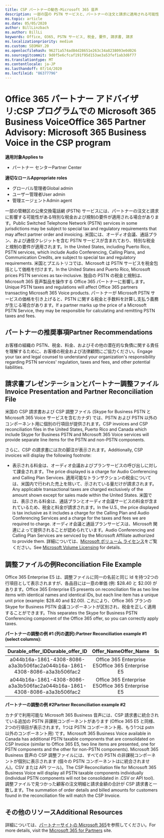 ```yaml
---
title: CSP パートナーの勧告-Microsoft 365 音声
description: 一部の国の PSTN サービスと、パートナーの注文と請求に適用される可能性がある特別な税金または規制の要件について説明します。
ms.topic: article
ms.date: 05/05/2020
author: BillLinzbach
ms.author: BillLi
keywords: Office, O365, PSTN サービス, 税金, 要件, 請求書, 請求
ms.localizationpriority: medium
ms.custom: SEOMAY.20
ms.openlocfilehash: 96271a574ad84d28651e263c34a8238093e0d026
ms.sourcegitcommit: 9d0f5e6cfcaf191f95d153ae3a53fef1ab3d6f77
ms.translationtype: MT
ms.contentlocale: ja-JP
ms.lasthandoff: 07/14/2020
ms.locfileid: "86377796"
---
```

# <a name="office-365-partner-advisory-microsoft-365-business-voice-in-the-csp-program"></a><span data-ttu-id="73faf-104">Office 365 パートナー アドバイザリ:CSP プログラムでの Microsoft 365 Business Voice</span><span class="sxs-lookup"><span data-stu-id="73faf-104">Office 365 Partner Advisory: Microsoft 365 Business Voice in the CSP program</span></span>

<span data-ttu-id="73faf-105">**適用対象**</span><span class="sxs-lookup"><span data-stu-id="73faf-105">**Applies to**</span></span>

- <span data-ttu-id="73faf-106">パートナー センター</span><span class="sxs-lookup"><span data-stu-id="73faf-106">Partner Center</span></span>  

<span data-ttu-id="73faf-107">**適切なロール**</span><span class="sxs-lookup"><span data-stu-id="73faf-107">**Appropriate roles**</span></span>
-    <span data-ttu-id="73faf-108">グローバル管理者</span><span class="sxs-lookup"><span data-stu-id="73faf-108">Global admin</span></span>
-    <span data-ttu-id="73faf-109">ユーザー管理者</span><span class="sxs-lookup"><span data-stu-id="73faf-109">User admin</span></span>
-    <span data-ttu-id="73faf-110">管理エージェント</span><span class="sxs-lookup"><span data-stu-id="73faf-110">Admin agent</span></span>

<span data-ttu-id="73faf-111">一部の管轄区の公衆交換電話網 (PSTN) サービスには、パートナーの注文と請求に影響する可能性がある特別な税金および規制の要件が適用される場合があります。</span><span class="sxs-lookup"><span data-stu-id="73faf-111">Public Switched Telephone Network (PSTN) services in some jurisdictions may be subject to special tax and regulatory requirements that may affect partner order and invoicing.</span></span> <span data-ttu-id="73faf-112">米国には、オーディオ会議、通話プラン、および通信クレジットを含む PSTN サービスが含まれており、特別な税金と規制の要件が適用されます。</span><span class="sxs-lookup"><span data-stu-id="73faf-112">In the United States, including Puerto Rico, PSTN services, which include Audio Conferencing, Calling Plans, and Communication Credits, are subject to special tax and regulatory requirements.</span></span> <span data-ttu-id="73faf-113">米国とプエルトリコでは、Microsoft は PSTN サービスを税金包括として価格を付けます。</span><span class="sxs-lookup"><span data-stu-id="73faf-113">In the United States and Puerto Rico, Microsoft prices PSTN services as tax-inclusive.</span></span>  <span data-ttu-id="73faf-114">独自の PSTN の税金と規制は、Microsoft 365 音声製品を操作する Office 365 パートナーに影響します。</span><span class="sxs-lookup"><span data-stu-id="73faf-114">Unique PSTN taxes and regulations will affect Office 365 partners transacting Microsoft 365 Voice products.</span></span>  <span data-ttu-id="73faf-115">パートナーが Microsoft PSTN サービスの価格を引き上げると、PSTN に関する税金と手数料を計算し支払う義務が生じる場合があります。</span><span class="sxs-lookup"><span data-stu-id="73faf-115">If a partner marks up the price of a Microsoft PSTN Service, they may be responsible for calculating and remitting PSTN taxes and fees.</span></span>

## <a name="partner-recommendations"></a><span data-ttu-id="73faf-116">パートナーの推奨事項</span><span class="sxs-lookup"><span data-stu-id="73faf-116">Partner Recommendations</span></span>

<span data-ttu-id="73faf-117">お客様の組織の PSTN、税金、料金、およびその他の潜在的な負債に関する責任を理解するために、お客様の税金および法律顧問にご協力ください。</span><span class="sxs-lookup"><span data-stu-id="73faf-117">Engage your tax and legal counsel to understand your organization's responsibility regarding PSTN services' regulation, taxes and fees, and other potential liabilities.</span></span>

## <a name="invoice-presentation-and-partner-reconciliation-file"></a><span data-ttu-id="73faf-118">請求書プレゼンテーションとパートナー調整ファイル</span><span class="sxs-lookup"><span data-stu-id="73faf-118">Invoice Presentation and Partner Reconciliation File</span></span>

<span data-ttu-id="73faf-119">米国の CSP 請求書および CSP 調整ファイル (Skype for Business PSTN と Microsoft 365 Voice サービスを含むカナダ) では、PSTN および PSTN 以外のコンポーネント用に個別の行項目が提供されます。</span><span class="sxs-lookup"><span data-stu-id="73faf-119">CSP invoices and CSP reconciliation files in the United States, Puerto Rico and Canada which include Skype for Business PSTN and Microsoft 365 Voice services will provide separate line items for the PSTN and non-PSTN components.</span></span>

<span data-ttu-id="73faf-120">さらに、CSP の請求書には次の脚注が表示されます。</span><span class="sxs-lookup"><span data-stu-id="73faf-120">Additionally, CSP invoices will display the following footnote:</span></span>

* <span data-ttu-id="73faf-121">表示される料金は、オーディオ会議およびプランサービスの呼び出しに対して課金されます。</span><span class="sxs-lookup"><span data-stu-id="73faf-121">The price displayed is a charge for Audio Conferencing and Calling Plan Services.</span></span>  <span data-ttu-id="73faf-122">適用可能なトランザクションの税金については、米国内で行われた売上を除いて、示されている量だけが請求されます。</span><span class="sxs-lookup"><span data-stu-id="73faf-122">Any applicable transactional taxes are charged exclusively of the amount shown except for sales made within the United States.</span></span>  <span data-ttu-id="73faf-123">米国では、表示される料金は、通話プランとオーディオ会議サービスの料金が含まれているため、税金と料金が請求されます。</span><span class="sxs-lookup"><span data-stu-id="73faf-123">In the U.S., the price displayed is tax inclusive as it includes a charge for the Calling Plan and Audio Conferencing Services and a charge for the taxes and fees we are required to charge.</span></span>  <span data-ttu-id="73faf-124">オーディオ会議と通話プランサービスは、Microsoft 関連によって提供されることが認められています。</span><span class="sxs-lookup"><span data-stu-id="73faf-124">Audio Conferencing and Calling Plan Services are serviced by the Microsoft Affiliate authorized to provide them.</span></span>  <span data-ttu-id="73faf-125">詳細については、[Microsoft ボリューム ライセンス](https://go.microsoft.com/fwlink/?LinkId=690247)をご覧ください。</span><span class="sxs-lookup"><span data-stu-id="73faf-125">See [Microsoft Volume Licensing](https://go.microsoft.com/fwlink/?LinkId=690247) for details.</span></span>

## <a name="reconciliation-file-example"></a><span data-ttu-id="73faf-126">調整ファイルの例</span><span class="sxs-lookup"><span data-stu-id="73faf-126">Reconciliation File Example</span></span>

<span data-ttu-id="73faf-127">Office 365 Enterprise E5 は、調整ファイルに同一の名前と同じ Id を持つ2つの行項目として表示されますが、各品目には一意の単価 (例: $28.40 と $2.00) があります。</span><span class="sxs-lookup"><span data-stu-id="73faf-127">Office 365 Enterprise E5 presents on reconciliation file as two line items with identical names and identical IDs, but each line item has a unique unit price (example: $28.40 and $2.00).</span></span> <span data-ttu-id="73faf-128">これにより、Office 365 プランの Skype for Business PSTN 会議コンポーネントが区別され、税金を正しく適用することができます。</span><span class="sxs-lookup"><span data-stu-id="73faf-128">This separates the Skype for Business PSTN Conferencing component of the Office 365 offer, so you can correctly apply taxes.</span></span>

<span data-ttu-id="73faf-129">**パートナーの調整の例 #1 (列の選択):**</span><span class="sxs-lookup"><span data-stu-id="73faf-129">**Partner Reconciliation example #1 (select columns):**</span></span>

|<span data-ttu-id="73faf-130">**Durable_offer_ID**</span><span class="sxs-lookup"><span data-stu-id="73faf-130">**Durable_offer_ID**</span></span>|<span data-ttu-id="73faf-131">**Offer_Name**</span><span class="sxs-lookup"><span data-stu-id="73faf-131">**Offer_Name**</span></span>|<span data-ttu-id="73faf-132">**Subscription_Start_Date**</span><span class="sxs-lookup"><span data-stu-id="73faf-132">**Subscription_Start_Date**</span></span>|<span data-ttu-id="73faf-133">**Subscription_End_Date**</span><span class="sxs-lookup"><span data-stu-id="73faf-133">**Subscription_End_Date**</span></span>|<span data-ttu-id="73faf-134">**Charge_Start_Date**</span><span class="sxs-lookup"><span data-stu-id="73faf-134">**Charge_Start_Date**</span></span>|<span data-ttu-id="73faf-135">**Charge_End_Date**</span><span class="sxs-lookup"><span data-stu-id="73faf-135">**Charge_End_Date**</span></span>|<span data-ttu-id="73faf-136">**Charge_Type**</span><span class="sxs-lookup"><span data-stu-id="73faf-136">**Charge_Type**</span></span>|<span data-ttu-id="73faf-137">**Unit_Price**</span><span class="sxs-lookup"><span data-stu-id="73faf-137">**Unit_Price**</span></span>|
|:----:|:----:|:----:|:----:|:----:|:----:|:----:|:----:|
|<span data-ttu-id="73faf-138">a044b16a-1861-4308-8086-a3a3b506fac2</span><span class="sxs-lookup"><span data-stu-id="73faf-138">a044b16a-1861-4308-8086-a3a3b506fac2</span></span>   |<span data-ttu-id="73faf-139">Office 365 Enterprise E5</span><span class="sxs-lookup"><span data-stu-id="73faf-139">Office 365 Enterprise E5</span></span>   |<span data-ttu-id="73faf-140">8/10/2019 0:00</span><span class="sxs-lookup"><span data-stu-id="73faf-140">8/10/2019 0:00</span></span>   |<span data-ttu-id="73faf-141">8/11/2019 0:00</span><span class="sxs-lookup"><span data-stu-id="73faf-141">8/11/2019 0:00</span></span>   |<span data-ttu-id="73faf-142">8/11/2019 0:00</span><span class="sxs-lookup"><span data-stu-id="73faf-142">8/11/2019 0:00</span></span>|<span data-ttu-id="73faf-143">9/10/2019 0:00</span><span class="sxs-lookup"><span data-stu-id="73faf-143">9/10/2019 0:00</span></span>   |<span data-ttu-id="73faf-144">Cycle fee</span><span class="sxs-lookup"><span data-stu-id="73faf-144">Cycle fee</span></span>   |<span data-ttu-id="73faf-145">28.40</span><span class="sxs-lookup"><span data-stu-id="73faf-145">28.40</span></span>   |
|<span data-ttu-id="73faf-146">a044b16a-1861-4308-8086-a3a3b506fac2</span><span class="sxs-lookup"><span data-stu-id="73faf-146">a044b16a-1861-4308-8086-a3a3b506fac2</span></span>   |<span data-ttu-id="73faf-147">Office 365 Enterprise E5</span><span class="sxs-lookup"><span data-stu-id="73faf-147">Office 365 Enterprise E5</span></span>   |<span data-ttu-id="73faf-148">8/10/2019 0:00</span><span class="sxs-lookup"><span data-stu-id="73faf-148">8/10/2019 0:00</span></span>   |<span data-ttu-id="73faf-149">8/11/2019 0:00</span><span class="sxs-lookup"><span data-stu-id="73faf-149">8/11/2019 0:00</span></span>   |<span data-ttu-id="73faf-150">8/11/2019 0:00</span><span class="sxs-lookup"><span data-stu-id="73faf-150">8/11/2019 0:00</span></span>   |<span data-ttu-id="73faf-151">9/10/2019 0:00</span><span class="sxs-lookup"><span data-stu-id="73faf-151">9/10/2019 0:00</span></span>   |<span data-ttu-id="73faf-152">Cycle fee</span><span class="sxs-lookup"><span data-stu-id="73faf-152">Cycle fee</span></span>   |<span data-ttu-id="73faf-153">2.00</span><span class="sxs-lookup"><span data-stu-id="73faf-153">2.00</span></span>   |

<span data-ttu-id="73faf-154">**パートナーの調整の例 #2**</span><span class="sxs-lookup"><span data-stu-id="73faf-154">**Partner Reconciliation example #2**</span></span>

<span data-ttu-id="73faf-155">カナダで利用可能な Microsoft 365 Business 音声には、CSP 請求書に統合されている追加の PSTN 非課税コンポーネントがあります (Office 365 E5 と同様、2つの行項目が表示されます。1つは PSTN コンポーネント用、もう1つは pstn 以外のコンポーネント用) です。</span><span class="sxs-lookup"><span data-stu-id="73faf-155">Microsoft 365 Business Voice available in Canada has additional PSTN taxable components that are consolidated on CSP Invoice (similar to Office 365 E5, two line items are presented, one for PSTN components and the other for non-PSTN components).</span></span>  <span data-ttu-id="73faf-156">Microsoft 365 Business 音声の CSP 調整ファイルには、すべての PSTN の非課税コンポーネントが個別に表示されます (個々の PSTN コンポーネントはに統合されません)。CSV または API ツール)。</span><span class="sxs-lookup"><span data-stu-id="73faf-156">The CSP Reconciliation file for Microsoft 365 Business Voice will display all PSTN taxable components individually (individual PSTN components will not be consolidated in .CSV or API tool).</span></span>  <span data-ttu-id="73faf-157">調整ファイルで見つかった顧客の注文明細と請求金額の合計が CSP 請求書と一致します。</span><span class="sxs-lookup"><span data-stu-id="73faf-157">The summation of order details and billed amounts for customers found in the reconciliation file will match the CSP Invoice.</span></span>

## <a name="additional-resources"></a><span data-ttu-id="73faf-158">その他のリソース</span><span class="sxs-lookup"><span data-stu-id="73faf-158">Additional Resources</span></span>
<span data-ttu-id="73faf-159">詳細については、[パートナーサイトの Microsoft 365](https://www.microsoft.com/microsoft-365/partners/)を参照してください。</span><span class="sxs-lookup"><span data-stu-id="73faf-159">For more details, visit the [Microsoft 365 for Partners](https://www.microsoft.com/microsoft-365/partners/) site.</span></span>

